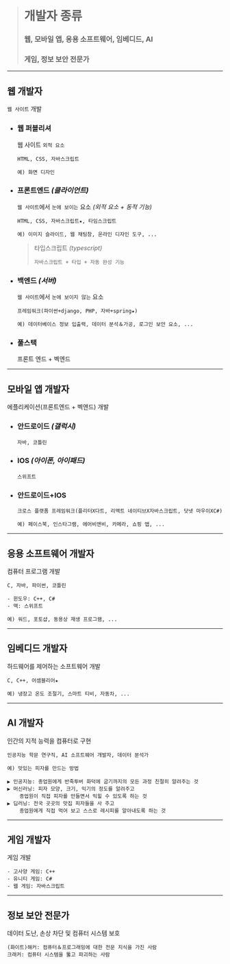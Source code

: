 ># 개발자 종류
>
>### 웹, 모바일 앱, 응용 소프트웨어, 임베디드, AI
>### 게임, 정보 보안 전문가
---

## 웹 개발자
`웹 사이트` 개발

+ ### 웹 퍼블리셔
    웹 사이트 `외적 요소` 
    ```angular2html
    HTML, CSS, 자바스크립트
    
    예) 화면 디자인
    ```
  
+ ### 프론트엔드 *(클라이언트)*
    `웹 사이트`에서 `눈에 보이는` 요소 *(외적 요소 + 동적 기능)* 
    ```angular2html
    HTML, CSS, 자바스크립트★, 타임스크립트
    
    예) 이미지 슬라이드, 웹 채팅창, 온라인 디자인 도구, ...
    ```

  >타입스크립트 *(typescript)*
  >```
  >자바스크립트 + 타입 + 자동 완성 기능
  >```
  
+ ### 백엔드 *(서버)*
    `웹 사이트`에서 `눈에 보이지 않는` 요소
    ```angular2html
    프레임워크(파이썬+django, PHP, 자바+spring★)
    
    예) 데이터베이스 정보 입출력, 데이터 분석＆가공, 로그인 보안 요소, ...
    ```
+ ### 풀스택
    프론트 엔드 + 벡엔드

---

## 모바일 앱 개발자
에플리케이션(프론트엔드 + 벡앤드) 개발

+ ### 안드로이드 *(갤럭시)*
  ```
  자바, 코틀린
  ```
  
+ ### IOS *(아이폰, 아이패드)*
  ```
  스위프트
  ```
+ ### 안드로이드+IOS
  ```
  크로스 플랫폼 프레임워크(플리터X다트, 리액트 네이티브X자바스크립트, 닷넷 마우이XC#)
  
  예) 페이스북, 인스타그램, 에어비앤비, 카메라, 쇼핑 앱, ...
  ```

---

## 응용 소프트웨어 개발자
컴퓨터 프로그램 개발
```angular2html
C, 자바, 파이썬, 코틀린

- 윈도우: C++, C#
- 맥: 스위프트

예) 워드, 포토샵, 동용상 재생 프로그램, ...
```
---

## 임베디드 개발자
하드웨어를 제어하는 소프트웨어 개발
```angular2html
C, C++, 어셈블리어★

예) 냉장고 온도 조절기, 스마트 티비, 자동차, ...
```

---

## AI 개발자
인간의 지적 능력을 컴퓨터로 구현
```angular2html
인공지능 학문 연구직, AI 소프트웨어 개발자, 데이터 분석가

예) 맛있는 피자를 만드는 방법

▶ 인공지능: 종업원에게 반죽투버 화덕에 굽기까지의 모든 과정 친절히 알려주는 것
▶ 머신러닝: 피자 모양, 크기, 익기의 정도를 알려주고 
    종업원이 직접 피자를 만들면서 익힐 수 있도록 하는 것
▶ 딥러닝: 전국 곳곳의 맛집 피자들을 사 주고
    종업원에게 직접 먹어 보고 스스로 레시피를 알아내도록 하는 것
```

---
## 게임 개발자
게임 개발
```angular2html
- 고사양 게임: C++
- 유니티 게임: C#
- 웹 게임: 자바스크립트
```

---
## 정보 보안 전문가
데이터 도난, 손상 차단 및 컴퓨터 시스템 보호
```angular2html
(화이트)해커: 컴퓨터＆프로그래밍에 대한 전문 지식을 가진 사람
크래커: 컴퓨터 시스템을 뚫고 파괴하는 사람
```

